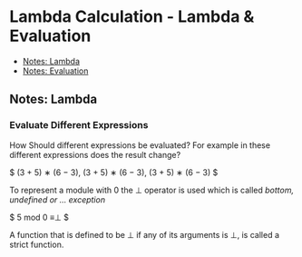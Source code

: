 # Lambda Calculation - Lambda & Evaluation

* [Notes: Lambda](#Lambda)
* [Notes: Evaluation](#Evaluation)

<div id="Lambda"></div>

## Notes: Lambda
### Evaluate Different Expressions
How Should different expressions be evaluated? For example in these different expressions does the result change?

$ (3 + 5) ∗ (6 − 3), (3 + 5) ∗ (6 − 3), (3 + 5) ∗ (6 − 3) $

To represent a module with 0 the ⊥ operator is used which is called *bottom, undefined or ... exception*

$ 5 mod 0 ≡⊥ $

A function that is defined to be ⊥ if any of its arguments is ⊥, is called a strict function.




<br>
<br>
<br>
<br>

<div id="Evaluation"></div>